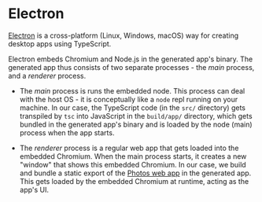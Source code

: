 # Electron

[Electron](https://www.electronjs.org) is a cross-platform (Linux, Windows,
macOS) way for creating desktop apps using TypeScript.

Electron embeds Chromium and Node.js in the generated app's binary. The
generated app thus consists of two separate processes - the _main_ process, and
a _renderer_ process.

* The _main_ process is runs the embedded node. This process  can deal with the
 host OS - it is conceptually like a `node` repl running on your machine. In our
 case, the TypeScript code (in the `src/` directory) gets transpiled by `tsc`
 into JavaScript in the `build/app/` directory, which gets bundled in the
 generated app's binary and is loaded by the node (main) process when the app
 starts.

* The _renderer_ process is a regular web app that gets loaded into the embedded
  Chromium. When the main process starts, it creates a new "window" that shows
  this embedded Chromium. In our case, we build and bundle a static export of
  the [Photos web app](../web/README.md) in the generated app. This gets loaded
  by the embedded Chromium at runtime, acting as the app's UI.
